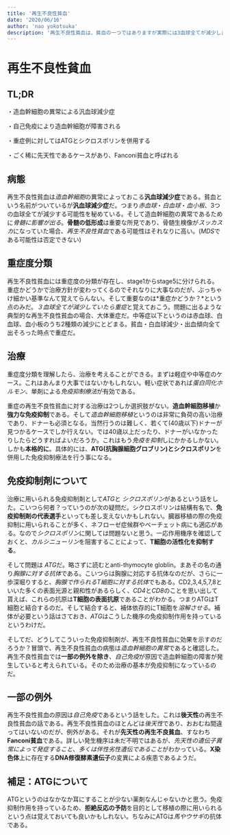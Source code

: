 ```yaml
---
title: '再生不良性貧血'
date: '2020/06/16'
author: 'nao yokotsuka'
description: '再生不良性貧血は、貧血の一つではありますが実際には3血球全てが減少します。白血球の減少による易感染性なども症状としては重要なかもしれません。治療にはATGという聞き慣れない薬剤が登場します。'
---
```


# 再生不良性貧血

## TL;DR

・造血幹細胞の異常による汎血球減少症

・自己免疫により造血幹細胞が障害される

・重症例に対してはATGとシクロスポリンを併用する

・ごく稀に先天性であるケースがあり、Fanconi貧血と呼ばれる

## 病態

再生不良性貧血は*造血幹細胞*の異常によっておこる**汎血球減少症**である。貧血という名前がついているが**汎血球減少症**だ。つまり*赤血球*・*白血球*・*血小板*、3つの血球全てが減少する可能性を秘めている。そして造血幹細胞の異常であるために*骨髄に影響が出る*。**骨髄の低形成**は重要な所見であり、骨髄生検像が*スッカスカ*になっていた場合、*再生不良性貧血*である可能性はそれなりに高い。(*MDS*である可能性は否定できない)

## 重症度分類

再生不良性貧血には重症度の分類が存在し、stage1からstage5に分けられる。重症かどうかで治療方針が変わってくるのでそれなりに大事なのだが、ぶっちゃけ細かい基準なんて覚えてらんない。そして重要なのは*重症かどうか？*という点のみだ。*３血球全てが減少していたら重症*と覚えておこう。問題に出るような典型的な再生不良性貧血の場合、大体重症だ。中等症以下というのは赤血球、白血球、血小板のうち2種類の減少にとどまる。貧血・白血球減少・出血傾向全て出そろった時点で重症だ。

## 治療

重症度分類を理解したら、治療を考えることができる。まずは軽症や中等症のケース。これはあんまり大事ではないかもしれない。軽い症状であれば*蛋白同化ホルモン*、単剤による*免疫抑制療法*が有効である。

重症の再生不良性貧血に対する治療は2つしか選択肢がない。**造血幹細胞移植**か**強力な免疫抑制**である。そして*造血幹細胞移植*というのは非常に負荷の高い治療であり、ドナーも必須となる。当然行うのは難しく、若くて(40歳以下)ドナーが見つかるケースでしか行えない。では40歳以上だったり、ドナーがいなかったりしたらどうすればよいだろうか。これはもう*免疫を抑制*しにかかるしかない。しかも**本格的に**。具体的には、**ATG(抗胸腺細胞グロブリン)**と**シクロスポリン**を併用した免疫抑制療法を行う事になる。

## 免疫抑制剤について

治療に用いられる免疫抑制剤として*ATG*と *シクロスポリン*があるという話をした。こいつら何者？っていうのが次の疑問だ。シクロスポリンは結構有名で、**免疫抑制剤の代表選手**といっても差し支えないかもしれない。臓器移植の際の免疫抑制に用いられることが多く、ネフローゼ症候群やベーチェット病にも適応がある。なので*シクロスポリン*に関しては問題ないと思う。一応作用機序を確認しておくと、*カルシニューリン*を阻害することによって、**T細胞の活性化を抑制する**。

そして問題は *ATG*だ。略さずに読むとanti-thymocyte globlin。まあその名の通り*胸腺に対する抗体*である。こいつらは胸腺に対応する抗体なのだが、さらに一歩深堀りすると、*胸腺で作られるT細胞に対する抗体*でもある。CD2,3,4,5,7,8といいた多くの表面光源と親和性があるらしく、*CD4*と*CD8*のことを思い出して貰えば、これらの抗原は**T細胞の表面抗原**であることがわかる。つまりATGはT細胞と結合するのだ。そして結合すると、補体依存的にT細胞を*溶解させる*。補体が必要という話はさておき、*ATG*はこうした機序の免疫抑制作用を持っているというわけだ。

そしてだ、どうしてこういった免疫抑制剤が、再生不良性貧血に効果を示すのだろうか？冒頭で、再生不良性貧血の病態は*造血幹細胞の異常*であると確認した。再生不良性貧血では**一部の例外を除き**、*自己免疫*が原因で造血幹細胞の障害が発生していると考えられている。そのため治療の基本が免疫抑制になっているのだ。

## 一部の例外

再生不良性貧血の原因は*自己免疫*であるという話をした。これは**後天性**の再生不良性貧血の話である。再生不良性貧血のほとんどは*後天性*であり、おおむね間違ってはいないのだが、例外がある。それが**先天性の再生不良貧血**、すなわち**Fanconi貧血**である。詳しい発生機序は未だ不明ではあるが、*先天性の遺伝子異常によって発症すること*、*多くは伴性劣性遺伝であること*がわかっている。**X染色体**上に存在する**DNA修復酵素遺伝子**の変異による疾患であるようだ。

## 補足：ATGについて

ATGというのはなかなか耳にすることが少ない薬剤なんじゃないかと思う。免疫抑制作用を持っているため、**拒絶反応の予防**を目的として移植の際に用いられるという点は覚えておいても良いかもしれない。ちなみにATGは*馬やウサギ*の抗体である。
